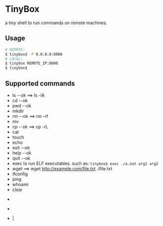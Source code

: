 # TinyBox

a tiny shell to run commands on remote machines.

## Usage

``` bash
# REMOTE:
$ tinyboxd -P 0.0.0.0:8000
# LOCAL:
$ tinybox REMOTE_IP:8000
$ tinybox$
```
## Supported commands

- ls            --ok
    ==> ls -lA
- cd            --ok
- pwd           --ok
- mkdir
- rm            --ok
    ==> rm -rf
- mv
- cp            --ok
    ==> cp -rL
- cat
- touch
- echo
- exit          --ok
- help          --ok
- quit          --ok
- exec
    to run ELF executables. such as: `tinybox$ exec ./a.out arg1 arg2`
- wget
    ==> wget http://example.com/file.txt ./file.txt
- ifconfig
- ping
- whoami
- clear
- >
- >>
- |